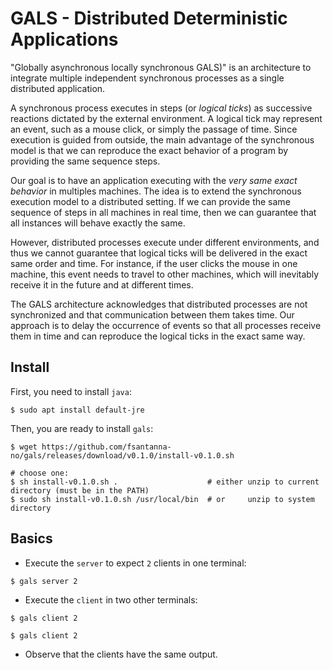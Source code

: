 # GALS - Distributed Deterministic Applications

"Globally asynchronous locally synchronous GALS)" is an architecture to
integrate multiple independent synchronous processes as a single distributed
application.

A synchronous process executes in steps (or *logical ticks*) as successive
reactions dictated by the external environment.
A logical tick may represent an event, such as a mouse click, or simply the
passage of time.
Since execution is guided from outside, the main advantage of the synchronous
model is that we can reproduce the exact behavior of a program by providing the
same sequence steps.

Our goal is to have an application executing with the *very same exact behavior*
in multiples machines.
The idea is to extend the synchronous execution model to a distributed setting.
If we can provide the same sequence of steps in all machines in real time, then
we can guarantee that all instances will behave exactly the same.

However, distributed processes execute under different environments, and thus
we cannot guarantee that logical ticks will be delivered in the exact same
order and time.
For instance, if the user clicks the mouse in one machine, this event needs to
travel to other machines, which will inevitably receive it in the future and at
different times.

The GALS architecture acknowledges that distributed processes are not
synchronized and that communication between them takes time.
Our approach is to delay the occurrence of events so that all processes receive
them in time and can reproduce the logical ticks in the exact same way.

## Install

First, you need to install `java`:

```
$ sudo apt install default-jre
```

Then, you are ready to install `gals`:

```
$ wget https://github.com/fsantanna-no/gals/releases/download/v0.1.0/install-v0.1.0.sh

# choose one:
$ sh install-v0.1.0.sh .                    # either unzip to current directory (must be in the PATH)
$ sudo sh install-v0.1.0.sh /usr/local/bin  # or     unzip to system  directory
```

## Basics

- Execute the `server` to expect `2` clients in one terminal:

```
$ gals server 2
```

- Execute the `client` in two other terminals:

```
$ gals client 2
```

```
$ gals client 2
```

- Observe that the clients have the same output.
